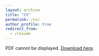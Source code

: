```yaml
---
layout: archive
title: "CV"
permalink: /cv/
author_profile: true
redirect_from:
  - /resume
---
```


<object data="https://github.com/pratyushpotu/pratyushpotu.github.io/blob/master/_pages/CV.pdf" type="application/pdf" width="100%" height="600px">
    <p>PDF cannot be displayed. <a href="https://github.com/pratyushpotu/pratyushpotu.github.io/blob/master/_pages/CV.pdf">Download here</a>.</p>
</object>
